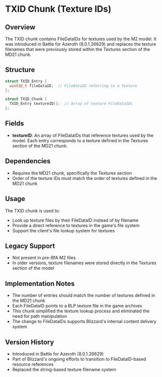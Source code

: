 # TXID Chunk (Texture IDs)

## Overview
The TXID chunk contains FileDataIDs for textures used by the M2 model. It was introduced in Battle for Azeroth (8.0.1.26629) and replaces the texture filenames that were previously stored within the Textures section of the MD21 chunk.

## Structure
```cpp
struct TXID_Entry {
  uint32_t fileDataID;  // FileDataID referring to a texture
};

struct TXID_Chunk {
  TXID_Entry textureID[];  // Array of texture FileDataIDs
};
```

## Fields
- **textureID**: An array of FileDataIDs that reference textures used by the model. Each entry corresponds to a texture defined in the Textures section of the MD21 chunk.

## Dependencies
- Requires the MD21 chunk, specifically the Textures section
- Order of the texture IDs must match the order of textures defined in the MD21 chunk

## Usage
The TXID chunk is used to:
- Look up texture files by their FileDataID instead of by filename
- Provide a direct reference to textures in the game's file system
- Support the client's file lookup system for textures

## Legacy Support
- Not present in pre-BfA M2 files
- In older versions, texture filenames were stored directly in the Textures section of the model

## Implementation Notes
- The number of entries should match the number of textures defined in the MD21 chunk
- Each FileDataID points to a BLP texture file in the game archives
- This chunk simplified the texture lookup process and eliminated the need for path manipulation
- The change to FileDataIDs supports Blizzard's internal content delivery system

## Version History
- Introduced in Battle for Azeroth (8.0.1.26629)
- Part of Blizzard's ongoing efforts to transition to FileDataID-based resource references
- Replaced the string-based texture filename system 